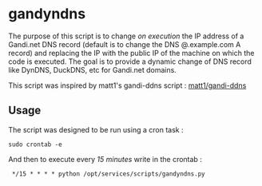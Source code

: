 # gandyndns
The purpose of this script is to change *on execution* the IP address of a Gandi.net DNS record (default is to change the DNS @.example.com A record) 
and replacing the IP with the public IP of the machine on which the code is executed. The goal is to provide a dynamic change of DNS record like DynDNS, DuckDNS, etc for Gandi.net domains.

This script was inspired by matt1's gandi-ddns script : [matt1/gandi-ddns](https://github.com/matt1/gandi-ddns)

## Usage
The script was designed to be run using a cron task :

```
sudo crontab -e
```

And then to execute every *15 minutes* write in the crontab :  

```
 */15 * * * * python /opt/services/scripts/gandyndns.py
```
